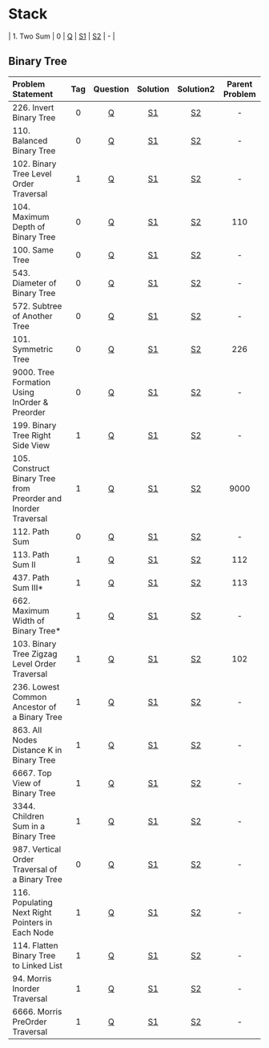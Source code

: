 # Stack

| 1. Two Sum        |  0  | [Q]() | [S1]() | [S2]() |       -        |

## Binary Tree
| Problem Statement                                              | Tag |                                                                                                              Question                                                                                                               |                                                                      Solution                                                                       |                                                                       Solution2                                                                       | Parent Problem |
|:---------------------------------------------------------------|:---:|:-----------------------------------------------------------------------------------------------------------------------------------------------------------------------------------------------------------------------------------:|:---------------------------------------------------------------------------------------------------------------------------------------------------:|:-----------------------------------------------------------------------------------------------------------------------------------------------------:|:--------------:|
| 226. Invert Binary Tree                                        |  0  |                                                                                 [Q](https://leetcode.com/problems/invert-binary-tree/description/)                                                                                  |                          [S1](https://github.com/aatman-24/DSA/blob/main/LeetCode/Easy/226.%20Invert%20Binary%20Tree.cpp)                           |                         [S2](https://github.com/aatman-24/Leetcode-revision/blob/main/src/226.%20Invert%20Binary%20Tree.cpp)                          |       -        |
| 110. Balanced Binary Tree                                      |  0  |                                                                                [Q](https://leetcode.com/problems/balanced-binary-tree/description/)                                                                                 |                         [S1](https://github.com/aatman-24/DSA/blob/main/LeetCode/Easy/110.%20Balanced%20Binary%20Tree.cpp)                          |                        [S2](https://github.com/aatman-24/Leetcode-revision/blob/main/src/110.%20Balanced%20Binary%20Tree.cpp)                         |       -        |
| 102. Binary Tree Level Order Traversal                         |  1  |                                                                          [Q](https://leetcode.com/problems/binary-tree-level-order-traversal/description/)                                                                          |                [S1](https://github.com/aatman-24/DSA/blob/main/LeetCode/Medium/102.%20Binary%20Tree%20Level%20Order%20Traversal.cpp)                |                [S2](https://github.com/aatman-24/Leetcode-revision/blob/main/src/102.%20Binary%20Tree%20Level%20Order%20Traversal.cpp)                |       -        |
| 104. Maximum Depth of Binary Tree                              |  0  |                                                                            [Q](https://leetcode.com/problems/maximum-depth-of-binary-tree/description/)                                                                             |                   [S1](https://github.com/aatman-24/DSA/blob/main/LeetCode/Easy/104.%20Maximum%20Depth%20of%20Binary%20Tree.cpp)                    |                  [S2](https://github.com/aatman-24/Leetcode-revision/blob/main/src/104.%20Maximum%20Depth%20of%20Binary%20Tree.cpp)                   |      110       |
| 100. Same Tree                                                 |  0  |                                                                                      [Q](https://leetcode.com/problems/same-tree/description/)                                                                                      |                                [S1](https://github.com/aatman-24/DSA/blob/main/LeetCode/Easy/100.%20Same%20Tree.cpp)                                |                               [S2](https://github.com/aatman-24/Leetcode-revision/blob/main/src/100.%20Same%20Tree.cpp)                               |       -        |
| 543. Diameter of Binary Tree                                   |  0  |                                                                               [Q](https://leetcode.com/problems/diameter-of-binary-tree/description/)                                                                               |                       [S1](https://github.com/aatman-24/DSA/blob/main/LeetCode/Easy/543.%20Diameter%20of%20Binary%20Tree.cpp)                       |                      [S2](https://github.com/aatman-24/Leetcode-revision/blob/main/src/543.%20Diameter%20of%20Binary%20Tree.cpp)                      |       -        |
| 572. Subtree of Another Tree                                   |  0  |                                                                               [Q](https://leetcode.com/problems/subtree-of-another-tree/description/)                                                                               |                       [S1](https://github.com/aatman-24/DSA/blob/main/LeetCode/Easy/572.%20Subtree%20of%20Another%20Tree.cpp)                       |                      [S2](https://github.com/aatman-24/Leetcode-revision/blob/main/src/572.%20Subtree%20of%20Another%20Tree.cpp)                      |       -        |
| 101. Symmetric Tree                                            |  0  |                                                                                   [Q](https://leetcode.com/problems/symmetric-tree/description/)                                                                                    |                             [S1](https://github.com/aatman-24/DSA/blob/main/LeetCode/Easy/101.%20Symmetric%20Tree.cpp)                              |                            [S2](https://github.com/aatman-24/Leetcode-revision/blob/main/src/101.%20Symmetric%20Tree.cpp)                             |      226       |
| 9000. Tree Formation Using InOrder & Preorder                  |  0  |                                                                                                                [Q]()                                                                                                                |                                                                       [S1]()                                                                        |          [S2](https://github.com/aatman-24/Leetcode-revision/blob/main/src/9000.%20Tree%20Formation%20Using%20InOrder%20%26%20Preorder.cpp)           |       -        |
| 199. Binary Tree Right Side View                               |  1  |                                                                             [Q](https://leetcode.com/problems/binary-tree-right-side-view/description/)                                                                             |                   [S1](https://github.com/aatman-24/DSA/blob/main/LeetCode/Medium/199.%20Binary%20Tree%20Right%20Side%20View.cpp)                   |                   [S2](https://github.com/aatman-24/Leetcode-revision/blob/main/src/199.%20Binary%20Tree%20Right%20Side%20View.cpp)                   |       -        |
| 105. Construct Binary Tree from Preorder and Inorder Traversal |  1  |                                                              [Q](https://leetcode.com/problems/construct-binary-tree-from-preorder-and-inorder-traversal/description/)                                                              | [S1](https://github.com/aatman-24/DSA/blob/main/LeetCode/Medium/105.%20Construct%20Binary%20Tree%20from%20Preorder%20and%20Inorder%20Traversal.cpp) | [S2](https://github.com/aatman-24/Leetcode-revision/blob/main/src/105.%20Construct%20Binary%20Tree%20from%20Preorder%20and%20Inorder%20Traversal.cpp) |      9000      |
| 112. Path Sum                                                  |  0  |                                                                                      [Q](https://leetcode.com/problems/path-sum/description/)                                                                                       |                                [S1](https://github.com/aatman-24/DSA/blob/main/LeetCode/Easy/112.%20Path%20Sum.cpp)                                 |                               [S2](https://github.com/aatman-24/Leetcode-revision/blob/main/src/112.%20Path%20Sum.cpp)                                |       -        |
| 113. Path Sum II                                               |  1  |                                                                                     [Q](https://leetcode.com/problems/path-sum-ii/description/)                                                                                     |                             [S1](https://github.com/aatman-24/DSA/blob/main/LeetCode/Medium/113.%20Path%20Sum%20II.cpp)                             |                             [S2](https://github.com/aatman-24/Leetcode-revision/blob/main/src/113.%20Path%20Sum%20II.cpp)                             |      112       |
| 437. Path Sum III*                                             |  1  |                                                                                    [Q](https://leetcode.com/problems/path-sum-iii/description/)                                                                                     |                            [S1](https://github.com/aatman-24/DSA/blob/main/LeetCode/Medium/437.%20Path%20Sum%20III.cpp)                             |                            [S2](https://github.com/aatman-24/Leetcode-revision/blob/main/src/437.%20Path%20Sum%20III.cpp)                             |      113       |
| 662. Maximum Width of Binary Tree*                             |  1  |                                                                            [Q](https://leetcode.com/problems/maximum-width-of-binary-tree/description/)                                                                             |                  [S1](https://github.com/aatman-24/DSA/blob/main/LeetCode/Medium/662.%20Maximum%20Width%20of%20Binary%20Tree.cpp)                   |                  [S2](https://github.com/aatman-24/Leetcode-revision/blob/main/src/662.%20Maximum%20Width%20of%20Binary%20Tree.cpp)                   |       -        |
| 103. Binary Tree Zigzag Level Order Traversal                  |  1  |                                                                      [Q](https://leetcode.com/problems/binary-tree-zigzag-level-order-traversal/description/)                                                                       |           [S1](https://github.com/aatman-24/DSA/blob/main/LeetCode/Medium/103.%20Binary%20Tree%20Zigzag%20Level%20Order%20Traversal.cpp)            |           [S2](https://github.com/aatman-24/Leetcode-revision/blob/main/src/103.%20Binary%20Tree%20Zigzag%20Level%20Order%20Traversal.cpp)            |      102       |
| 236. Lowest Common Ancestor of a Binary Tree                   |  1  |                                                                       [Q](https://leetcode.com/problems/lowest-common-ancestor-of-a-binary-tree/description/)                                                                       |           [S1](https://github.com/aatman-24/DSA/blob/main/LeetCode/Medium/236.%20Lowest%20Common%20Ancestor%20of%20a%20Binary%20Tree.cpp)           |           [S2](https://github.com/aatman-24/Leetcode-revision/blob/main/src/236.%20Lowest%20Common%20Ancestor%20of%20a%20Binary%20Tree.cpp)           |       -        |
| 863. All Nodes Distance K in Binary Tree                       |  1  |                                                                         [Q](https://leetcode.com/problems/all-nodes-distance-k-in-binary-tree/description/)                                                                         |             [S1](https://github.com/aatman-24/DSA/blob/main/LeetCode/Medium/863.%20All%20Nodes%20Distance%20K%20in%20Binary%20Tree.cpp)             |             [S2](https://github.com/aatman-24/Leetcode-revision/blob/main/src/863.%20All%20Nodes%20Distance%20K%20in%20Binary%20Tree.cpp)             |       -        |
| 6667. Top View of Binary Tree                                  |  1  |                                                                                [Q](https://www.geeksforgeeks.org/problems/top-view-of-binary-tree/1)                                                                                |                                                                       [S1]()                                                                        |                    [S2](https://github.com/aatman-24/Leetcode-revision/blob/main/src/6667.%20Top%20View%20of%20Binary%20Tree.cpp)                     |       -        |
| 3344. Children Sum in a Binary Tree                            |  1  |                                    [Q](https://www.geeksforgeeks.org/problems/children-sum-parent/1?utm_source=youtube&utm_medium=collab_striver_ytdescription&utm_campaign=hildren-sum-parent)                                     |                                                                       [S1]()                                                                        |                [S2](https://github.com/aatman-24/Leetcode-revision/blob/main/src/3344.%20Children%20Sum%20in%20a%20Binary%20Tree.cpp)                 |       -        |
| 987. Vertical Order Traversal of a Binary Tree                 |  0  |                                                                      [Q](https://leetcode.com/problems/vertical-order-traversal-of-a-binary-tree/description/)                                                                      |                                                                       [S1]()                                                                        |          [S2](https://github.com/aatman-24/Leetcode-revision/blob/main/src/987.%20Vertical%20Order%20Traversal%20of%20a%20Binary%20Tree.cpp)          |       -        |
| 116. Populating Next Right Pointers in Each Node               |  1  |                                                                     [Q](https://leetcode.com/problems/populating-next-right-pointers-in-each-node/description/)                                                                     |                                                                       [S1]()                                                                        |         [S2](https://github.com/aatman-24/Leetcode-revision/blob/main/src/116.%20Populating%20Next%20Right%20Pointers%20in%20Each%20Node.cpp)         |       -        |
| 114. Flatten Binary Tree to Linked List                        |  1  |                                                                         [Q](https://leetcode.com/problems/flatten-binary-tree-to-linked-list/description/)                                                                          |                                                                       [S1]()                                                                        |              [S2](https://github.com/aatman-24/Leetcode-revision/blob/main/src/114.%20Flatten%20Binary%20Tree%20to%20Linked%20List.cpp)               |       -        |
| 94. Morris Inorder Traversal                                   |  1  |                                                                            [Q](https://leetcode.com/problems/binary-tree-inorder-traversal/description/)                                                                            |                                                                       [S1]()                                                                        |                       [S2](https://github.com/aatman-24/Leetcode-revision/blob/main/src/94.%20Morris%20Inorder%20Traversal.cpp)                       |       -        |
| 6666. Morris PreOrder Traversal                                |  1  | [Q](https://www.naukri.com/code360/problems/preorder-traversal_3838888?topList=striver-sde-sheet-problems&utm_source=striver&utm_medium=website&count=25&search=&sort_entity=order&sort_order=ASC&page=1&leftPanelTabValue=PROBLEM) |                                                                       [S1]()                                                                        |                     [S2](https://github.com/aatman-24/Leetcode-revision/blob/main/src/6666.%20Morris%20PreOrder%20Traversal.cpp)                      |       -        |

